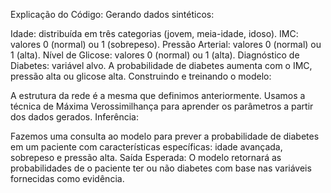 Explicação do Código: Gerando dados sintéticos:

Idade: distribuída em três categorias (jovem, meia-idade, idoso). IMC: valores 0 (normal) ou 1 (sobrepeso). Pressão Arterial: valores 0 (normal) ou 1 (alta). Nível de Glicose: valores 0 (normal) ou 1 (alta). Diagnóstico de Diabetes: variável alvo. A probabilidade de diabetes aumenta com o IMC, pressão alta ou glicose alta. Construindo e treinando o modelo:

A estrutura da rede é a mesma que definimos anteriormente. Usamos a técnica de Máxima Verossimilhança para aprender os parâmetros a partir dos dados gerados. Inferência:

Fazemos uma consulta ao modelo para prever a probabilidade de diabetes em um paciente com características específicas: idade avançada, sobrepeso e pressão alta. Saída Esperada: O modelo retornará as probabilidades de o paciente ter ou não diabetes com base nas variáveis fornecidas como evidência.
